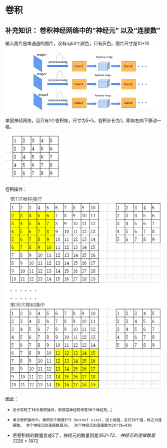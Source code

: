 # 卷积




## 补充知识： 卷积神经网络中的“神经元” 以及“连接数”

输入图片是单通道的图片，没有rgb3个颜色，只有灰色。图片尺寸是10*10
![](imgs/conv.png)

单层神经网络，且只有1个卷积核，尺寸为5*5，卷积步长为1，即向右向下移动一格。

![](imgs/conv1_kernel.png)

卷积操作：

![](imgs/conv_step.png)

因此：
* `总计实现了36次卷积操作，即该层神经网络有36个神经元。`；

* `单次卷积操作中，乘积的个数是5*5（kernel size），加上阈值，总共26个值，称之为连接数。 单个神经元的连接数是26， 36个神经元的连接数为26*36=936` 

* 若卷积核的数量变成2了，神经元的数量则是36*2=72， 神经元的连接数是72*26 = 1872